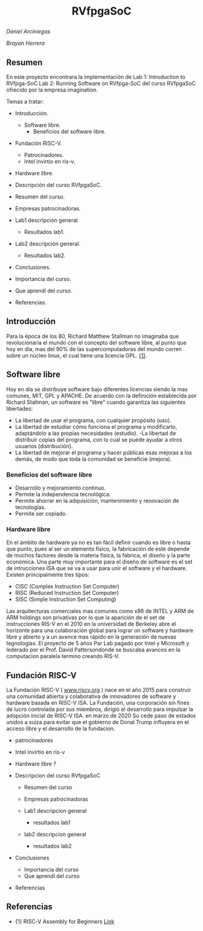 # <p align= "center">  RVfpgaSoC </p>

_Daniel Arciniegas_

_Brayan Herrera_

## Resumen

En este proyecto encontrara la implementación de
Lab 1: Introduction to RVfpga-SoC
Lab 2: Running Software on RVfpga-SoC  del curso RVfpgaSoC ofrecido por la empresa imagination.

Temas a tratar:
- Introducción.
    - Software libre.
      - Beneficios del software libre.
- Fundación RISC-V.
  - Patrocinadores.
  - Intel invirtio en ris-v.
- Hardware libre.

- Descripción del curso RVfpgaSoC.
- Resumen del curso.
- Empresas patrocinadoras.

- Lab1 descripción general.
  - Resultados lab1.

- Lab2 descripción general.
  - Resultados lab2.

- Conclusiones.
- Importancia del curso.
- Que aprendí del curso.

-  Referencias.


## Introducción
Para la época de los 80, Richard Matthew Stallman no imaginaba que revolucionaria el mundo con el concepto del software libre, al punto que hoy en día, mas del 90% de las supercomputadoras del mundo corren sobre un núcleo linux, el cual tiene una licencia GPL.  [{1}](https://www.compuhoy.com/cuantos-servidores-usan-linux/).  
## Software libre
Hoy en día se distribuye software bajo diferentes licencias siendo la mas comunes, MIT, GPL y APACHE.
De acuerdo con la definición establecida por Richard Stallman, un software es "libre" cuando garantiza las siguientes libertades:
- La libertad de usar el programa, con cualquier propósito (uso).
- La libertad de estudiar cómo funciona el programa y modificarlo, adaptándolo a las propias necesidades (estudio).
-La libertad de distribuir copias del programa, con lo cual se puede ayudar a otros usuarios (distribución).
- La libertad de mejorar el programa y hacer públicas esas mejoras a los demás, de modo que toda la comunidad se beneficie (mejora).

### Beneficios del software libre
- Desarrollo y mejoramiento continuo.
- Permite la independencia tecnológica.
- Permite ahorrar en la adquisición, mantenimiento y renovación de tecnologías.
- Permite ser copiado.

### Hardware libre
En el ámbito de hardware ya no es tan fácil definir cuando es  libre o hasta que punto, pues al ser un elemento físico, la fabricación de este  depende de muchos factores desde la materia física, la fabrica, el diseño y la parte económica.
Una parte muy importante para el diseño de software es el set de intrucciones ISA que se va a usar para unir el software y el hardware. Existen principalmente tres tipos:
- CISC (Complex Instruction Set Computer)
- RISC (Reduced Instruction Set Computer)
- SISC (Simple Instruction Set Computing)

Las arquitecturas comerciales mas comunes como x86 de INTEL y ARM de ARM holdings son privativas por lo que la aparición de el set de instrucciones RIS-V en el 2010 en la universidad de Berkeley  abre el horizonte para una colaboración global para lograr un software y hardware libre y abierto y a un avance mas rápido en la generación de nuevas tegnologias.
El proyecto de 5 años Par Lab pagado por Intel y Microsoft  y lederado por el Prof. David Pattersondonde se buscaba avances en la computacion paralela termino creando RIS-V.

## Fundación RISC-V
La Fundación RISC-V ( www.riscv.org ) nace en el año 2015 para construir una comunidad abierta y colaborativa de innovadores de software y hardware basada en RISC-V ISA. La Fundación, una corporación sin fines de lucro controlada por sus miembros, dirigió el desarrollo para impulsar la adopción inicial de RISC-V ISA.
en marzo de 2020 Su cede paso de estados unidos  a suiza para evitar que el gobierno de Donal Trump influyera en el acceso libre y el desarrollo de la fundacion.

  - patrocinadores
  - Intel invirtio en ris-v
  - Hardware libre ?

- Descripcion del curso RVfpgaSoC
  - Resumen del curso
  - Empresas patrocinadoras

  - Lab1 descripcion general
    - resultados lab1

  - lab2 descripcion general
    - resultados lab2

- Conclusiones
  - Importancia del curso
  - Que aprendí del curso

-  Referencias

## Referencias

  - {1} RISC-V Assembly for Beginners  [Link](https://www.compuhoy.com/cuantos-servidores-usan-linux/)
